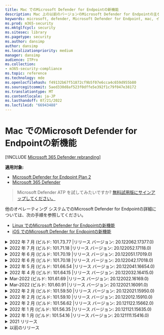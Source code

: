 ```yaml
---
title: Mac でのMicrosoft Defender for Endpointの新機能
description: Mac 上の以前のバージョンのMicrosoft Defender for Endpointの主な変更点について説明します。
keywords: microsoft, defender, Microsoft Defender for Endpoint, mac, インストール, macos, whatsnew
ms.prod: m365-security
ms.mktglfcycl: security
ms.sitesec: library
ms.pagetype: security
ms.author: dansimp
author: dansimp
ms.localizationpriority: medium
manager: dansimp
audience: ITPro
ms.collection:
- m365-security-compliance
ms.topic: reference
ms.technology: mde
ms.openlocfilehash: f49132b67f51872cf9b5f07e6cca4c659d955b80
ms.sourcegitcommit: 5aed330d8af523f0dffe5e392f1c79f047e38172
ms.translationtype: MT
ms.contentlocale: ja-JP
ms.lasthandoff: 07/21/2022
ms.locfileid: "66943488"
---
```

# <a name="whats-new-in-microsoft-defender-for-endpoint-on-mac"></a>Mac でのMicrosoft Defender for Endpointの新機能

[!INCLUDE [Microsoft 365 Defender rebranding](../../includes/microsoft-defender.md)]

**適用対象:**
- [Microsoft Defender for Endpoint Plan 2](https://go.microsoft.com/fwlink/p/?linkid=2154037)
- [Microsoft 365 Defender](https://go.microsoft.com/fwlink/?linkid=2118804)

> Microsoft Defender ATP を試してみたいですか? [無料試用版にサインアップしてください。](https://signup.microsoft.com/create-account/signup?products=7f379fee-c4f9-4278-b0a1-e4c8c2fcdf7e&ru=https://aka.ms/MDEp2OpenTrial?ocid=docs-wdatp-exposedapis-abovefoldlink)

他のオペレーティング システムでのMicrosoft Defender for Endpointの詳細については、次の手順を参照してください。 
- [Linux でのMicrosoft Defender for Endpointの新機能](linux-whatsnew.md) 
- [iOS でのMicrosoft Defender for Endpointの新機能](ios-whatsnew.md)</br>

<details>
  <summary>2022 年 7 月 (ビルド: 101.73.77 |リリース バージョン: 20.122062.17377.0)</summary>

&ensp;リリース日: **2022 年 7 月 21** 日<br/>
&ensp;発行日: **2022 年 7 月 21** 日<br/>
&ensp;ビルド: **101.73.77**<br/>
&ensp;リリース バージョン: **20.122062.17377.0**<br/>
&ensp;エンジンバージョン: **1.1.19200.3**<br/>
&ensp;署名バージョン: **1.367.1011.0**<br/>

**新機能**

- [ファイル ハッシュの計算を構成](mac-preferences.md#configure-file-hash-computation-feature)するオプションを追加しました
- このビルド以降、製品には既定で新しいマルウェア対策エンジンが用意されます
- ファイル コピー操作のパフォーマンスの向上
- バグ修正

<br/>
</details>

<details>
  <summary>2022 年 7 月 (ビルド: 101.71.18 |リリース バージョン: 20.122052.17118.0)</summary>

&ensp;リリース日: **2022 年 7 月 7 日**<br/>
&ensp;発行日: **2022 年 7 月 7 日**<br/>
&ensp;ビルド: **101.71.18**<br/>
&ensp;リリース バージョン: **20.122052.17118.0**<br/>

**新機能**

- `mdatp connectivity test` は、製品が正しく機能するために必要な追加の URL で拡張されました。 新しい URL は [https://go.microsoft.com/fwlink/?linkid=2144709](https://go.microsoft.com/fwlink/?linkid=2144709).
- これまで、製品の再起動の間、製品ログ レベルは保持されませんでした。 このバージョン以降、ログ レベルを保持する新しいコマンド ライン ツール スイッチがあります。 新しいコマンドは .`mdatp log level persist --level <level>`
- まれに更新中に製品の状態が失われる可能性がある製品インストール パッケージのバグを修正しました
- ファイル コピー操作と組み込みの macOS アプリケーションのパフォーマンスの向上
- バグ修正

<br/>
</details>

<details>
  <summary>2022 年 6 月 (ビルド: 101.70.19 |リリース バージョン: 20.122051.17019.0)</summary>

&ensp;リリース **日: 2022 年 6 月 14** 日<br/>
&ensp;発行日: **2022 年 6 月 14** 日<br/>
&ensp;ビルド: **101.70.19**<br/>
&ensp;リリース バージョン: **20.122051.17019.0**<br/>

**新機能**

- 脅威関連の通知がエンド ユーザーに常に表示されないバグを修正しました。
- その他のバグ修正&パフォーマンスの向上

<br/>
</details>


<details>
  <summary>2022 年 6 月 (ビルド: 101.70.18 |リリース バージョン: 20.122042.17018.0)</summary>

&ensp;リリース **日: 2022 年 6 月 2** 日<br/>
&ensp;発行日: **2022 年 6 月 2 日**<br/>
&ensp;ビルド: **101.70.18**<br/>
&ensp;リリース バージョン: **20.122042.17018.0**<br/>

**新機能**

- 製品の更新中にインストール パッケージが無期限にハングすることがあるバグを修正しました
- 製品が検疫フォルダー内のファイルを誤って検出する場合があるバグを修正しました
- その他のバグ修正&パフォーマンスの向上

<br/>
</details>

<details>
  <summary>2022 年 5 月 (ビルド: 101.66.54 |リリース バージョン: 20.122041.16654.0) </summary>

&ensp;リリース日: **2022 年 5 月 11** 日<br/>
&ensp;発行日: **2022 年 5 月 11** 日<br/>
&ensp;ビルド: **101.66.54**<br/>
&ensp;リリース バージョン: **20.122041.16654.0**<br/>


**新機能**

- 場合によっては、正しいプロセス パスが印刷されない問題 `mdatp diagnostic real-time-protection-statistics` に対処しました。
- バグ修正

<br/>
</details>

<details>
  <summary>2022 年 4 月 (ビルド: 101.64.15 |リリース バージョン: 20.122032.16415.0)</summary>

&ensp;リリース日: **2022 年 4 月 26** 日<br/>
&ensp;発行日: **2022 年 4 月 26** 日<br/>
&ensp;ビルド: **101.64.15**<br/>
&ensp;リリース バージョン: **20.122032.16415.0**<br/>

**新機能**

- バージョン 101.61.69 で導入された回帰を修正しました。エンド ユーザーからの操作は必要ありませんでしたが、ステータス メニュー アイコンにエラー アイコンが表示される場合がありました
- フィールド`mdatp health`を`conflicting_applications`改善し、最新の 10 個のプロセスのみを表示し、プロセス名を含める必要があります。 これにより、Mac のMicrosoft Defender for Endpointと競合する可能性があるプロセスを簡単に特定できます。
- ベンダー ID と製品 ID が 16 進数ではなく 10 進数として表示されるバグ `mdatp device-control removable-media policy list` を修正しました
- その他のバグ修正&パフォーマンスの向上

<br/>
</details>

<details>
  <summary>Mar-2022 (ビルド: 101.61.69 |リリース バージョン: 20.122022.16169.0) </summary>

&ensp;リリース日: **2022 年 3 月 25** 日<br/>
&ensp;発行日: **2022 年 3 月 25** 日<br/>
&ensp;ビルド: **101.61.69**<br/>
&ensp;リリース バージョン: **20.122022.16169.0**<br/>

**新機能**

- バグ修正

<br/>
</details>

<details>
  <summary>Mar-2022 (ビルド: 101.60.91 |リリース バージョン: 20.122021.16091.0)</summary>

&ensp;リリース日: **2022 年 3 月 8** 日<br/>
&ensp;発行日: **2022 年 3 月 8** 日<br/>
&ensp;ビルド: **101.60.91**<br/>
&ensp;リリース バージョン: **20.122021.16091.0**<br/>

**新機能**

- このバージョンには[、CVE-2022-23278](https://msrc-blog.microsoft.com/2022/03/08/guidance-for-cve-2022-23278-spoofing-in-microsoft-defender-for-endpoint/) のセキュリティ更新プログラムが含まれています

<br/>
</details>

<details>
  <summary>2022 年 2 月 (ビルド: 101.59.50 |リリース バージョン: 20.122021.15950.0) </summary>

&ensp;リリース **日: 2022 年 2 月 28** 日<br/>
&ensp;発行日: **2022 年 2 月 28** 日<br/>
&ensp;ビルド: **101.59.50**<br/>
&ensp;リリース バージョン: **20.122021.15950.0**<br/>

**新機能**

- このバージョンでは、macOS 12.3 のサポートが追加されます。 macOS 12.3 以降、 [Apple は Python 2.7 を削除しています](https://developer.apple.com/documentation/macos-release-notes/macos-12_3-release-notes)。 既定では、macOS には Python バージョンがプレインストールされません。 **必要なアクション**: 
  - ユーザーは、デバイスを macOS Marketplace 12.3 (またはそれ以降) に更新する前に、Mac のMicrosoft Defender for Endpointをバージョン 101.59.50 (またはそれ以降) に更新する必要があります。 この最小バージョン 101.59.50 は、macOS の弔弔上の Mac のMicrosoft Defender for Endpointに関する Python 関連の問題を解消するための前提条件です。
  - リモート展開の場合は、既存の MDM セットアップを Mac バージョン 101.59.50 (またはそれ以降) のMicrosoft Defender for Endpointに更新する必要があります。 MDM 経由で Mac バージョン用の古いMicrosoft Defender for Endpointを macOS Marketplace 12.3 (またはそれ以降) にプッシュすると、インストールエラーが発生します。

<br/>
</details>

<details>
  <summary>2022 年 2 月 (ビルド: 101.59.10 |リリース バージョン: 20.122012.15910.0)</summary>

&ensp;リリース **日: 2022 年 2 月 22** 日<br/>
&ensp;発行日: **2022 年 2 月 22** 日<br/>
&ensp;ビルド: **101.59.10**<br/>
&ensp;リリース バージョン: **20.122012.15910.0**<br/>

**新機能**

- コマンド ライン ツールでは、検疫されたファイルを、ファイルが最初に検出された場所以外の場所に復元できるようになりました。 これは 、 `mdatp threat quarantine restore --id [threat-id] --path [destination-folder]`.
- Thunderbolt 3 経由で接続されたデバイスを処理するための拡張デバイス制御
- 無効なベンダー ID と製品 ID を含むデバイス制御ポリシーの処理が改善されました。 このバージョンより前のバージョンでは、ポリシーに 1 つ以上の無効な ID が含まれていた場合、ポリシー全体が無視されました。 このバージョン以降では、ポリシーの無効な部分のみが無視されます。 ポリシーに関する問題は、次の手順で `mdatp device-control removable-media policy list`示されています。
- バグ修正

<br/>
</details>

<details>
  <summary>2022 年 2 月 (ビルド: 101.56.62 |リリース バージョン: 20.121122.15662.0)</summary>

&ensp;リリース **日: 2022 年 2 月 7** 日<br/>
&ensp;発行日: **2022 年 2 月 7** 日<br/>
&ensp;ビルド: **101.56.62**<br/>
&ensp;リリース バージョン: **20.121122.15662.0**<br/>

**新機能**

- バグ修正 

<br/>
</details>

<details>
  <summary> 2022 年 1 月 (ビルド: 101.56.35 |リリース バージョン: 20.121121.15635.0)</summary>

&ensp;リリース日: **2022 年 1 月 30** 日<br/>
&ensp;発行日: **2022 年 1 月 30** 日<br/>
&ensp;ビルド: **101.56.35**<br/>
&ensp;リリース バージョン: **20.121121.15635.0**<br/>

**新機能**

- アプリケーションの名前が "Microsoft Defender ATP" から "Microsoft Defender" に変更されました。 エンド ユーザーは、次の変更を確認します。
- アプリケーションのインストール パスが変更`/Application/Microsoft Defender ATP.app``/Applications/Microsoft Defender.app`されました。
- ユーザー エクスペリエンス内で、"Microsoft Defender ATP" の出現は "Microsoft Defender" に置き換えられています
- Mac 用のMicrosoft Defender for Endpointで配布されているネットワーク コンテンツ フィルターが原因で、一部の VPN アプリケーションが接続できない問題を解決しました
- 特定の特性を持つパッケージのインストールを妨げるオペレーティング システム (OS) の変更により、インストール パッケージを開けなかった macOS 12.2 ベータ 2 で検出された問題に対処しました。 この OS の変更は macOS 12.2 の最終リリースには含まれていないようですが、今後の macOS バージョンで再導入される可能性があります。 そのため、すべてのエンタープライズ管理者は、管理コンソールでMicrosoft Defender for Endpoint パッケージをこの製品バージョン (または新しいバージョン) に更新することをお勧めします。
- 一部の M1 デバイスで、製品が無効なマルウェア対策定義でスタックし、ワーキング セットの定義に正常に更新できなかった問題に対処しました。
- `mdatp health`出力は、Mac 用のMicrosoft Defender for Endpointのすべてのコンポーネントにフル ディスク アクセスが許可されているかどうかを判断するために使用できる追加の属性`full_disk_access_enabled`を使用して拡張されました。
- バグ修正&パフォーマンスの向上

<br/>
</details>

<details>
  <summary>2022 年 1 月 (ビルド: 101.54.16 |リリース バージョン: 20.121111.15416.0) </summary>

&ensp;リリース日: **2022 年 1 月 12** 日<br/>
&ensp;発行日: **2022 年 1 月 12** 日<br/>
&ensp;ビルド: **101.54.16**<br/>
&ensp;リリース バージョン: **20.121111.15416.0**<br/>

**新機能**

- macOS 10.14 (Mojave) はサポートされなくなりました
- MDM を使用して管理者が製品設定の管理を停止すると、管理される前の値に戻ります (エンド ユーザーによってローカルに構成された値、またはそのようなローカル値が明示的に指定されていない場合は、製品によって使用される既定値)。 この変更の前に、設定の管理が停止した後、その管理値は保持され、製品によって引き続き使用されていました。
- バグ修正&パフォーマンスの向上
    
<br/>
</details>

<details><summary>2021 リリース </summary><blockquote>
    <details><summary>(ビルド: 101.49.25 |リリース バージョン: 20.121092.14925.0)</summary>

&ensp;ビルド: **101.49.25**<br/>
&ensp;リリース バージョン: **20.121092.14925.0** <br/>

**新機能**

- オンデマンド スキャン中にアーカイブをスキャンするかどうかを制御する新しいスイッチをコマンド ライン ツールに追加しました。 これを使用して `mdatp config scan-archives --value [enabled/disabled]`構成できます。 既定では、これは有効に設定されています。 
- バグ修正  

<br/>
</details>
 
<details><summary>(ビルド: 101.47.27 |リリース バージョン: 20.121082.14727.0)</summary>

&ensp;ビルド: **101.47.27**<br/>
&ensp;リリース バージョン: **20.121082.14727.0** <br/>

**新機能**
- macOS Mojave と macOS Catalina のシャットダウン時に発生するシステムのフリーズを修正しました。 

<br/>
</details>

<details><summary>(ビルド: 101.43.84 |リリース バージョン: 20.121082.14384.0)</summary>

&ensp;ビルド: **101.43.84**<br/>
&ensp;リリース バージョン: **20.121082.14384.0** <br/>

**新機能**
- macOS 12 の候補ビルド (Parse) 
- バグ修正 

<br/>
</details>

<details><summary>(ビルド: 101.41.10 |リリース バージョン: 20.121072.14110.0)</summary>

&ensp;ビルド: **101.41.10**<br/>
&ensp;リリース バージョン: **20.121072.14110.0** <br/>

**新機能**
- コマンド ライン ツールに新しいスイッチを追加しました。 
    - オンデマンド スキャンの並列処理の度合いを制御します。 これを使用して `mdatp config maximum-on-demand-scan-threads --value [number-between-1-and-64]`構成できます。 既定では、2 の並列処理の度合いが使用されます。 
    - セキュリティ インテリジェンスの更新後のスキャンを有効または無効にするかどうかを制御します。 これを使用して `mdatp config scan-after-definition-update --value [enabled/disabled]`構成できます。 既定では、これは有効に設定されています。 
- 製品ログ レベルを変更するには、昇格が必要になりました。 
- バグ修正&パフォーマンスの向上 

<br/>
</details>

<details><summary>(ビルド: 101.40.84 |リリース バージョン: 20.121071.14084.0)</summary>

&ensp;ビルド: **101.40.84**<br/>
&ensp;リリース バージョン: **20.121071.14084.0** <br/>

**新機能**
- M1 チップネイティブサポート 
- バグ修正&パフォーマンスの向上 

<br/>
</details>

<details><summary>(ビルド: 101.37.97 |リリース バージョン: 20.121062.13797.0)</summary>

&ensp;ビルド: **101.37.97**<br/>
&ensp;リリース バージョン: **20.121062.13797.0** <br/>

**新機能**
- バグ修正&パフォーマンスの向上 

<br/>
</details>

<details><summary>(ビルド: 101.34.28 |リリース バージョン: 20.121061.13428.0)</summary>

&ensp;ビルド: **101.34.28**<br/>
&ensp;リリース バージョン: **20.121061.13428.0** <br/>

**新機能**
- バグ修正 

<br/>
</details>

<details><summary>(ビルド: 101.34.27 |リリース バージョン: 20.121052.13427.0)</summary>

&ensp;ビルド: **101.34.27**<br/>
&ensp;リリース バージョン: **20.121052.13427.0** <br/>

**新機能**
- バグ修正 

<br/>
</details>

<details><summary>(ビルド: 101.34.20 |リリース バージョン: 20.121051.13420.0)</summary>

&ensp;ビルド: **101.34.20**<br/>
&ensp;リリース バージョン: **20.121051.13420.0** <br/>

**新機能**
- [macOS](mac-device-control-overview.md)  のデバイス制御は一般公開されています。 
- macOS 11 (Big Sur) の状態メニューからクイック スキャンを開始できない問題に対処しました。 
- その他のバグ修正 

<br/>
</details>

<details><summary>(ビルド: 101.32.69 |リリース バージョン: 20.121042.13269.0)</summary>

&ensp;ビルド: **101.32.69**<br/>
&ensp;リリース バージョン: **20.121042.13269.0** <br/>

**新機能**
- Microsoft Defender for Endpointやその他のアプリケーションからキーチェーンに同時にアクセスすると、キーチェーンが破損する可能性がある問題に対処しました。

<br/>
</details>

<details><summary>(ビルド: 101.29.64 |リリース バージョン: 20.121042.12964.0)</summary>

&ensp;ビルド: **101.29.64**<br/>
&ensp;リリース バージョン: **20.121042.12964.0** <br/> 

**新機能**
- このバージョン以降、コマンド ライン クライアントを介してトリガーされたオンデマンドウイルス対策スキャン中に検出された脅威は自動的に修復されます。 ユーザー インターフェイスを介してトリガーされたスキャン中に検出された脅威には、手動操作が必要です。 
- `mdatp diagnostic real-time-protection-statistics` 次の 2 つの追加スイッチがサポートされるようになりました。 
    - `--sort`: 出力を降順に並べ替え、スキャンされたファイルの合計数で並べ替えます。 
    - `--top N`: 上位 N 個の結果が表示されます (指定されている場合 `--sort` にのみ機能します) 
- パフォーマンスの向上 (特に `YARN` 使用時) &バグ修正

<br/>
</details>

<details><summary>(ビルド: 101.27.50 |リリース バージョン: 20.121022.12750.0)</summary>

&ensp;ビルド: **101.27.50**<br/>
&ensp;リリース バージョン: **20.121022.12750.0** <br/> 

**新機能**
- macOS Catalina 以前の Apple 証明書の有効期限に対応するように修正しました。 この修正プログラムは、脅威&脆弱性管理 (TVM) 機能を復元します。  

<br/>
</details>

<details><summary>(ビルド: 101.25.69 |リリース バージョン: 20.121022.12569.0)</summary>

&ensp;ビルド: **101.25.69**<br/>
&ensp;リリース バージョン: **20.121022.12569.0** <br/> 

**新機能**
- macOS のMicrosoft Defender for Endpointは、米国政府機関のお客様向けにプレビューで利用できるようになりました。 詳細については、「 [米国政府機関のお客様向けのMicrosoft Defender for Endpoint](gov.md)」を参照してください。 
- パフォーマンスの向上 (特に XCode シミュレーター アプリが使用されている場合) &バグ修正が行われました。 

<br/>
</details>

<details><summary>(ビルド: 101.23.64 |リリース バージョン: 20.121021.12364.0)</summary>

&ensp;ビルド: **101.23.64**<br/>
&ensp;リリース バージョン: **20.121021.12364.0** <br/> 

**新機能**
- 最後のオンデマンド スキャンに関する情報を表示する新しいオプションをコマンド ライン ツールに追加しました。 最後のオンデマンド スキャンに関する情報を表示するには、実行 `mdatp health --details antivirus`します。 
- バグ修正&パフォーマンスの向上 

<br/>
</details>

</details>

<details><summary>以前のリリース </summary><blockquote>
<details><summary>(ビルド: 101.22.79 |リリース バージョン: 20.121012.12279.0)</summary>

&ensp;ビルド: **101.22.79** <br> &ensp;リリース バージョン: **20.121012.12279.0**<br>

**新機能**
- バグ修正&パフォーマンスの向上 

<br/>
</details>

<details><summary>(ビルド: 101.19.88 |リリース バージョン: 20.121011.11988.0)</summary>

&ensp;ビルド:**101.19.88**<br>
&ensp;リリース バージョン: **20.121011.11988.0**<br>

**新機能**
- バグ修正&パフォーマンスの向上 

<br/>
</details>

<details><summary>(ビルド: 101.19.48 |リリース バージョン: 20.120121.11948.0)</summary>

&ensp;ビルド: **101.19.48**<br>
&ensp;リリース バージョン: **20.120121.11948.0**<br>

**新機能**
> [!NOTE]
> このリリースでは、古いコマンド ライン ツール構文は非推奨になりました。 新しい構文の詳細については、「リソース」を参照 [してください](mac-resources.md#configuring-from-the-command-line)。 
- ネットワーク拡張機能を無効にする新しいコマンド ライン スイッチを追加しました `mdatp system-extension network-filter disable`。 このコマンドは、Mac でのMicrosoft Defender for Endpointに関連するネットワークの問題のトラブルシューティングに役立ちます。 
- バグ修正&パフォーマンスの向上 

<br/>
</details>

<details><summary>(ビルド: 101.19.21 |リリース バージョン: 20.120101.11921.0)</summary>

&ensp;ビルド: **101.19.21**<br>
&ensp;リリース バージョン: **20.120101.11921.0** <br>

**新機能**
- バグ修正 

<br/>
</details>

<details><summary>(ビルド: 101.15.26 |リリース バージョン: 20.120102.11526.0)</summary>

&ensp;ビルド: **101.15.26**<br>
&ensp;リリース バージョン: **20.120102.11526.0**<br>

**新機能**
- macOS 11 Big Sur で実行するときのエージェントの信頼性が向上しました。 
- カスタム スキャン () 中に AV 除外を無視する新しいコマンド ライン スイッチ (`--ignore-exclusions``mdatp scan custom`) を追加しました。 
- バグ修正&パフォーマンスの向上

<br/> 
</details>

<details><summary>(ビルド: 101.13.75 |リリース バージョン: 20.120101.11375.0)</summary>

&ensp;ビルド: **101.13.75**<br>
&ensp;リリース バージョン: **20.120101.11375.0**<br>

**新機能** 
- Microsoft Defender for Endpointがカーネル パニックに陥る macOS 11 (Big Sur) バグをトリガーしていた場合の条件を削除しました。 
- Mac 11 (Big Sur) で実行されている Endpoint Security システム拡張機能のメモリ リークを修正しました。 
- バグ修正 

<br/>
</details>

<details><summary>(ビルド: 101.10.72)</summary>

&ensp;ビルド: **101.10.72** <br>

**新機能** 
- バグ修正  

<br/>
</details>

<details><summary>(ビルド: 101.09.61)</summary>

&ensp;ビルド: **101.09.61**<br>

**新機能** 
-  [フィードバックを送信するオプションを無効にするための](mac-preferences.md#show--hide-option-to-send-feedback)新しい管理設定を追加しました。 
- 製品の設定が管理されているときに、[状態] メニュー アイコンに正常な状態が表示されるようになりました。 以前は、製品設定が管理者によって管理されていたにもかかわらず、状態メニュー アイコンに警告またはエラーの状態が表示されていました。 
- バグ修正&パフォーマンスの向上 

<br/>
</details>

<details><summary>(ビルド: 101.09.50)</summary>

&ensp;ビルド: **101.09.50**<br>

**新機能** 
- この製品バージョンは、macOS Big Sur 11 beta 9 で検証されています。 
- mdatp コマンド ライン ツールの新しい構文が既定の構文になりました。 新しい構文の詳細については、 [macOS でのMicrosoft Defender for Endpointのリソースに関するページを](mac-resources.md#configuring-from-the-command-line)参照してください。 
> [!NOTE]
> 古いコマンド ライン ツール構文は **、2021 年 1 月 1 日** に製品から削除されます。
- 診断ログを別のディレクトリに保存できるようにする新しいパラメーター (`--path [directory]`) を使用して拡張されました。 `mdatp diagnostic create`  
- バグ修正&パフォーマンスの向上 

<br/>
</details>

<details><summary>(ビルド: 101.09.49)</summary>

&ensp;ビルド: **101.09.49**<br>

**新機能** 
- IT 管理者によって管理される除外と、ローカル ユーザーによって定義された除外を区別するためのユーザー インターフェイスの機能強化。 
- オンデマンド スキャン中の CPU 使用率が向上しました。 
- バグ修正&パフォーマンスの向上 

<br/>
</details>

<details><summary>(ビルド: 101.07.23)</summary>

&ensp;ビルド: **101.07.23**<br>

**新機能** 
- パッシブ モードの `mdatp --health` 状態と EDR グループ ID を確認するための新しいフィールドを出力に追加しました。 
> [!NOTE]
> `mdatp --health` は、今後の `mdatp health` 製品更新プログラムで置き換えられます。 
- ユーザー インターフェイスで自動サンプル送信がマネージドとしてマークされていないバグを修正しました。 
- ウイルス対策スキャン履歴内のアイテムの保持を制御するための新しい設定を追加しました。  [スキャン履歴内のアイテムを保持する日数を指定し、スキャン履歴](mac-preferences.md#antivirus-scan-history-retention-in-days)  [内のアイテムの最大数を指定](mac-preferences.md#maximum-number-of-items-in-the-antivirus-scan-history)できるようになりました。 
- バグ修正 

<br/>
</details>

<details><summary>(ビルド: 101.06.63)</summary>

&ensp;ビルド: **101.06.63**<br>

**新機能** 
- バージョン `101.05.17`で導入されたパフォーマンス低下に対処しました。 この回帰は、SMB 共有にアクセスするときに一部のお客様が観察したカーネル パニックを解消するための修正プログラムで導入されました。 このコード変更を元に戻し、カーネル パニックを解消する別の方法を調査しています。 

<br/>
</details>

<details><summary>(ビルド: 101.05.17)</summary>

&ensp;ビルド: **101.05.17**<br> 

**新機能** 
> [!IMPORTANT]
> コマンド ライン ツールの新しい拡張構文に取り `mdatp` 組んでいます。 現在、新しい構文は Insider Fast および Insider スロー更新チャネルの既定値です。 この新しい構文を使用して、自分自身を偽装することをお勧めします。 新しい構文と並行して古い構文を引き続きサポートし、今後数か月の間に古い構文の非推奨計画に関するより多くのコミュニケーションを提供します。 
- SMB ファイル共有にアクセスするときに発生するカーネル パニックに対処しました。 
- バグ修正&パフォーマンスの向上 

<br/>
</details>

<details><summary>(ビルド: 101.05.16)</summary>

&ensp;ビルド: **101.05.16**<br>

**新機能** 
- スキャンされたファイルの数を大幅に減らすクイック スキャン ロジックの機能強化。 
- コマンド ライン ツールの [オートコンプリートのサポート](mac-resources.md#how-to-enable-autocompletion) を追加しました。 
- バグ修正 

<br/>
</details>

<details><summary>(ビルド: 101.03.12)</summary>

&ensp;ビルド: **101.03.12**<br>

**新機能** 
- バグ修正&パフォーマンスの向上 

<br/>
</details>

<details><summary>(ビルド: 101.01.54)</summary>

&ensp;ビルド: **101.01.54**<br>

**新機能** 
- Time Machine との互換性に関する機能強化 
- アクセシビリティの改善点 
- バグ修正&パフォーマンスの向上 

<br/>
</details>

<details><summary>(ビルド: 101.00.31)</summary>

&ensp;ビルド: **101.00.31** <br>

**新機能** 
-  [Intune ユーザー向けの製品オンボード エクスペリエンスの](/mem/intune/apps/apps-advanced-threat-protection-macos)向上 
- ウイルス対策 [の除外でワイルドカードがサポートされるようになりました](mac-exclusions.md#supported-exclusion-types)
- macOS コンテキスト メニューからウイルス対策スキャンをトリガーする機能を追加しました。 Finder でファイルまたはフォルダーを右クリックし、 **Microsoft Defender for Endpointでスキャン** を選択できるようになりました。 
- インプレース製品のダウングレードは、インストーラーによって明示的に禁止されるようになりました。 ダウングレードする必要がある場合は、まず既存のバージョンをアンインストールし、デバイスを再構成します。 
- バグ修正&その他のパフォーマンスの向上 

<br/>
</details>

<details><summary>(ビルド: 100.90.27)</summary>

&ensp;ビルド: **100.90.27** <br>   

**新機能** 
- macOS では、システム全体の [更新チャネル](mac-updates.md#set-the-channel-name) とは異なるMicrosoft Defender for Endpointの更新チャネルを設定できるようになりました。 
- 新しい製品アイコン 
- その他のユーザー エクスペリエンスの改善 
- バグ修正 

<br/>
</details>

<details><summary>(ビルド: 100.86.92)</summary>

&ensp;ビルド: **100.86.92**<br>

**新機能** 
- Time Machine との互換性に関する機能強化 
- アンインストール中に製品がすべてのファイルをクリーニングしないことがある問題に `/Library/Application Support/Microsoft/Defender` 対処しました。 
- Microsoft AutoUpdate を使用して Microsoft 製品が更新されたときに、製品の CPU 使用率が低下しました。 
- バグ修正&その他のパフォーマンスの向上 

<br/>
</details>

<details><summary>(ビルド: 100.86.91)</summary>

&ensp;ビルド: **100.86.91**<br>

**新機能**
> [!CAUTION]
> macOS デバイスの最も完全な保護を確保し、Apple が [current - 2] より前の OS バージョンへの macOS ネイティブ セキュリティ更新プログラムの配信を停止することに合わせて、MDATP for Mac の展開と更新は、macOS Sierra [10.12] ではサポートされなくなります。 MDATP for Mac の更新と機能強化は、Catalina [10.15]、Mojave [10.14]、High Sierra [10.13] を実行しているデバイスに配信されます。
>
> Sierra [10.12] デバイスに MDATP for Mac が既に展開されている場合は、保護を失うリスクを排除するために、最新の macOS バージョンにアップグレードしてください。

-  バグ修正&パフォーマンスの向上 

<br/>
</details>

<details><summary>(ビルド: 100.83.73)</summary>

&ensp;ビルド: **100.83.73**<br>

**新機能**
- 除外の管理、 [脅威の種類の設定](mac-preferences.md#threat-type-settings-merge-policy) [の管理](mac-preferences.md#exclusion-merge-policy)、 [および許可されていない脅威アクション](mac-preferences.md#disallowed-threat-actions)に関する IT 管理者向けのコントロールが追加されました。 
- デバイスでフル ディスク アクセスが有効になっていない場合、状態メニューに警告が表示されるようになりました。 
- バグ修正&パフォーマンスの向上
 
<br/>
</details>

<details><summary>(ビルド: 100.82.60)</summary>

&ensp;ビルド: **100.82.60** <br>

**新機能**
- 定義の更新後に製品が起動できない問題に対処しました。

<br/> 
</details>

<details><summary>(ビルド: 100.80.42)</summary>

&ensp;ビルド: **100.80.42**<br>

**新機能**
- バグ修正

<br/> 
</details>

<details><summary>(ビルド: 100.79.42)</summary>

&ensp;ビルド: **100.79.42**<br>

**新機能**
- Mac のMicrosoft Defender for Endpointが Time Machine に干渉する場合がある問題を修正しました。 
- バックエンド サービスとの接続をテストするための新しいスイッチをコマンド ライン ユーティリティに追加しました
 
  ```bash
  mdatp connectivity test
  ```
- ユーザー インターフェイスで完全な脅威履歴を表示する機能を追加しました ( **保護履歴** ビューからアクセスできます)。 
- バグ修正&パフォーマンスの向上

<br/>
</details>

<details><summary>(ビルド: 100.72.15)</summary> 

&ensp;ビルド: **100.72.15**<br>

**新機能**
- バグ修正 

<br/>
</details>

<details><summary>(ビルド: 100.70.99)</summary> 

&ensp;ビルド: **100.70.99**<br>

**新機能**
- リアルタイム保護が有効になっている場合に、一部のユーザーが macOS Catalina にアップグレードする機能に影響する問題に対処しました。 この散発的な問題は、Catalina アップグレード パッケージ内のファイルをMicrosoft Defender for Endpointロックしながら脅威をスキャンしたことが原因で発生し、アップグレード シーケンスでエラーが発生しました。

<br/>
</details> 

<details><summary>(ビルド: 100.68.99)</summary> 

&ensp;ビルド: **100.68.99**<br>

**新機能**
-  [パッシブ モード](mac-preferences.md#enforcement-level-for-antivirus-engine)で実行するようにウイルス対策機能を構成する機能を追加しました。 
- バグ修正&パフォーマンスの向上 

<br/>
</details>

<details><summary>(ビルド: 100.65.28)</summary> 

&ensp;ビルド: **100.65.28**<br>

**新機能**
- macOS Catalina のサポートが追加されました。 
> [!CAUTION]
> macOS 10.15 (Catalina) には、新しいセキュリティとプライバシーの強化が含まれています。 このバージョン以降、既定では、アプリケーションは明示的な同意なしにディスク上の特定の場所 (ドキュメント、ダウンロード、デスクトップなど) にアクセスできません。 この同意がない場合、Microsoft Defender for Endpointはデバイスを完全に保護できません。
> 
> この同意を付与するメカニズムは、Microsoft Defender for Endpointのデプロイ方法によって異なります。
> 
> - 手動デプロイについては、「手動デプロイ」 [トピック](mac-install-manually.md#how-to-allow-full-disk-access)の更新された手順を参照してください。
> - マネージド デプロイについては、 [JAMF ベースのデプロイ](mac-install-with-jamf.md)とMicrosoft Intune ベースの [デプロイ](mac-install-with-intune.md#create-system-configuration-profiles) に関するトピックで更新された手順を参照してください。 

- バグ修正&パフォーマンスの向上 

<br/>
</details>

<br/><br/>
</details>